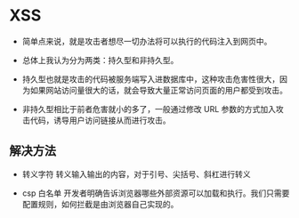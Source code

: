 # XSS

- 简单点来说，就是攻击者想尽一切办法将可以执行的代码注入到网页中。
- 总体上我认为分为两类：持久型和非持久型。

- 持久型也就是攻击的代码被服务端写入进数据库中，这种攻击危害性很大，因为如果网站访问量很大的话，就会导致大量正常访问页面的用户都受到攻击。

- 非持久型相比于前者危害就小的多了，一般通过修改 URL 参数的方式加入攻击代码，诱导用户访问链接从而进行攻击。

## 解决方法
- 转义字符 转义输入输出的内容，对于引号、尖括号、斜杠进行转义

- csp 白名单 开发者明确告诉浏览器哪些外部资源可以加载和执行。我们只需要配置规则，如何拦截是由浏览器自己实现的。